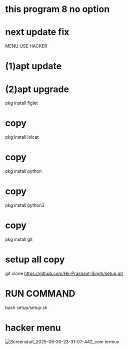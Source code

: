 # this program 8 no option
# next update fix
MENU USE HACKER 
# (1)apt update
# (2)apt upgrade 
pkg install figlet
# copy 
pkg install lolcat 
# copy
pkg install python
# copy
pkg install python3
# copy 
pkg install git
# setup all copy 
git clone https://github.com/Hk-Prashant-Singh/setup.git

# RUN COMMAND 
bash setup/setup.sh
# hacker menu 
![Screenshot_2025-06-30-23-31-07-442_com termux](https://github.com/user-attachments/assets/8e553cd3-fadc-4672-b087-e4dd32ed5e6a)

